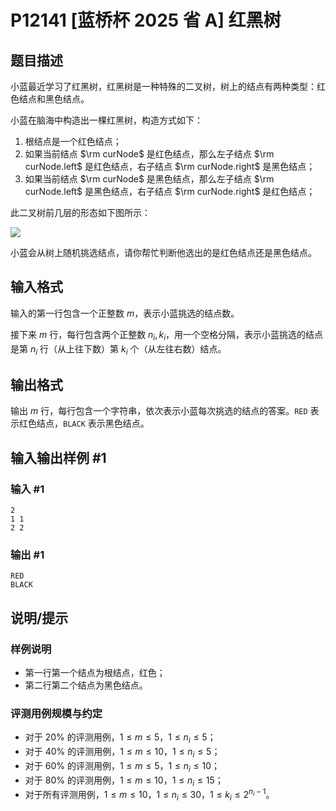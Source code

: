 # P12141 [蓝桥杯 2025 省 A] 红黑树

## 题目描述

小蓝最近学习了红黑树，红黑树是一种特殊的二叉树，树上的结点有两种类型：红色结点和黑色结点。  

小蓝在脑海中构造出一棵红黑树，构造方式如下：  

1. 根结点是一个红色结点；  
2. 如果当前结点 $\rm curNode$ 是红色结点，那么左子结点 $\rm curNode.left$ 是红色结点，右子结点 $\rm curNode.right$ 是黑色结点；  
3. 如果当前结点 $\rm curNode$ 是黑色结点，那么左子结点 $\rm curNode.left$ 是黑色结点，右子结点 $\rm curNode.right$ 是红色结点；  

此二叉树前几层的形态如下图所示：  

![](https://cdn.luogu.com.cn/upload/image_hosting/rc6o7xe8.png)

小蓝会从树上随机挑选结点，请你帮忙判断他选出的是红色结点还是黑色结点。

## 输入格式

输入的第一行包含一个正整数 $m$，表示小蓝挑选的结点数。

接下来 $m$ 行，每行包含两个正整数 $n_i, k_i$，用一个空格分隔，表示小蓝挑选的结点是第 $n_i$ 行（从上往下数）第 $k_i$ 个（从左往右数）结点。

## 输出格式

输出 $m$ 行，每行包含一个字符串，依次表示小蓝每次挑选的结点的答案。`RED` 表示红色结点，`BLACK` 表示黑色结点。

## 输入输出样例 #1

### 输入 #1

```
2
1 1
2 2
```

### 输出 #1

```
RED
BLACK
```

## 说明/提示

### 样例说明
- 第一行第一个结点为根结点，红色；
- 第二行第二个结点为黑色结点。

### 评测用例规模与约定

- 对于 $20\%$ 的评测用例，$1 \leq m \leq 5$，$1 \leq n_i \leq 5$；
- 对于 $40\%$ 的评测用例，$1 \leq m \leq 10$，$1 \leq n_i \leq 5$；
- 对于 $60\%$ 的评测用例，$1 \leq m \leq 5$，$1 \leq n_i \leq 10$；
- 对于 $80\%$ 的评测用例，$1 \leq m \leq 10$，$1 \leq n_i \leq 15$；
- 对于所有评测用例，$1 \leq m \leq 10$，$1 \leq n_i \leq 30$，$1 \leq k_i \leq 2^{n_i-1}$。